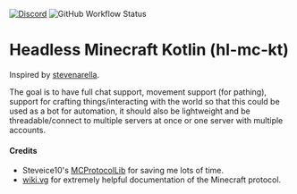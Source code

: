 [![Discord](https://img.shields.io/discord/745728805678874800?logo=discord)](https://discord.gg/MwBvhEz)
![GitHub Workflow Status](https://img.shields.io/github/workflow/status/wnuke/hl-mc-kt/Java%20CI%20with%20Gradle?logo=github)
# Headless Minecraft Kotlin (hl-mc-kt)

Inspired by [stevenarella](https://github.com/iceiix/stevenarella).

The goal is to have full chat support, movement support (for pathing), support for crafting things/interacting with the world so that this could be used as a bot for automation, it should also be lightweight and be threadable/connect to multiple servers at once or one server with multiple accounts.

#### Credits
 - Steveice10's [MCProtocolLib](https://github.com/Steveice10/MCProtocolLib) for saving me lots of time.
 - [wiki.vg](https://wiki.vg) for extremely helpful documentation of the Minecraft protocol.
